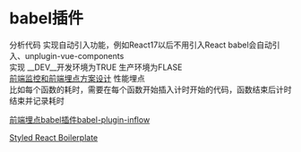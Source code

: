# babel插件
分析代码 实现自动引入功能，例如React17以后不用引入React babel会自动引入、unplugin-vue-components<br />实现 __DEV__开发环境为TRUE 生产环境为FLASE<br />[前端监控和前端埋点方案设计](https://juejin.cn/post/6844903650603565063)
性能埋点<br />比如每个函数的耗时，需要在每个函数开始插入计时开始的代码，函数结束后计时结束并记录耗时

[前端埋点babel插件babel-plugin-inflow](https://juejin.cn/post/7041094617713868836)

[Styled React Boilerplate](https://github.com/xxczaki/styled-react-boilerplate)

